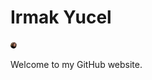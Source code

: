 <!DOCTYPE html>
<html>
<head>
<meta name="viewport" content="width=device-width, initial-scale=1">
<style>
img {
  border-radius: 50%;
}
</style>
</head>
  
<body>
<h1>Irmak Yucel</h1>
<img src="/IMG_3341 2.jpg" alt="pic" width="10" height="10">
<p>Welcome to my GitHub website.</p>
</body>
</html>
